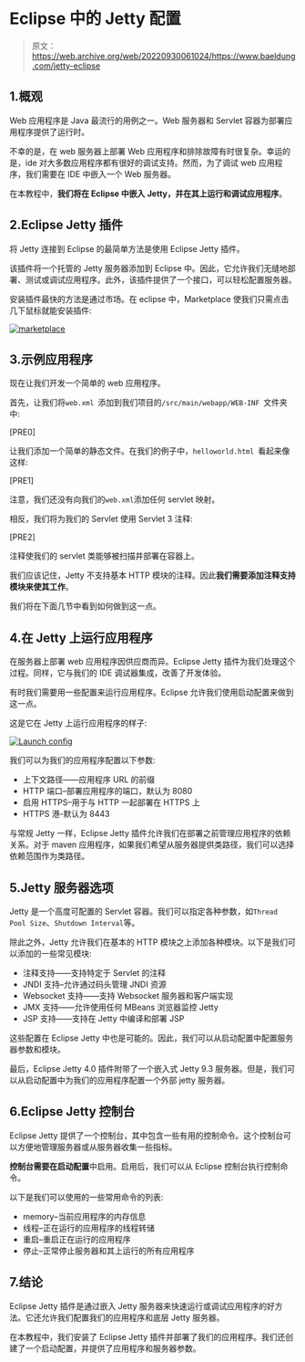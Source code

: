 # Eclipse 中的 Jetty 配置

> 原文：<https://web.archive.org/web/20220930061024/https://www.baeldung.com/jetty-eclipse>

## 1.概观

Web 应用程序是 Java 最流行的用例之一。Web 服务器和 Servlet 容器为部署应用程序提供了运行时。

不幸的是，在 web 服务器上部署 Web 应用程序和排除故障有时很复杂。幸运的是，ide 对大多数应用程序都有很好的调试支持。然而，为了调试 web 应用程序，我们需要在 IDE 中嵌入一个 Web 服务器。

在本教程中，**我们将在 Eclipse 中嵌入** **Jetty，并在其上运行和调试应用程序**。

## 2.Eclipse Jetty 插件

将 Jetty 连接到 Eclipse 的最简单方法是使用 Eclipse Jetty 插件。

该插件将一个托管的 Jetty 服务器添加到 Eclipse 中。因此，它允许我们无缝地部署、测试或调试应用程序。此外，该插件提供了一个接口，可以轻松配置服务器。

安装插件最快的方法是通过市场。在 eclipse 中，Marketplace 使我们只需点击几下鼠标就能安装插件:

[![marketplace](img/e2a23e140c8e2a03fed21988f56fb750.png)](/web/20221129013521/https://www.baeldung.com/wp-content/uploads/2018/08/marketplace.jpg)

## 3.示例应用程序

现在让我们开发一个简单的 web 应用程序。

首先，让我们将`web.xml `添加到我们项目的`/src/main/webapp/WEB-INF `文件夹中:

[PRE0]

让我们添加一个简单的静态文件。在我们的例子中，`helloworld.html `看起来像这样:

[PRE1]

注意，我们还没有向我们的`web.xml`添加任何 servlet 映射。

相反，我们将为我们的 Servlet 使用 Servlet 3 注释:

[PRE2]

注释使我们的 servlet 类能够被扫描并部署在容器上。

我们应该记住，Jetty 不支持基本 HTTP 模块的注释。因此**我们需要添加注释支持模块来使其工作**。

我们将在下面几节中看到如何做到这一点。

## 4.在 Jetty 上运行应用程序

在服务器上部署 web 应用程序因供应商而异。Eclipse Jetty 插件为我们处理这个过程。同样，它与我们的 IDE 调试器集成，改善了开发体验。

有时我们需要用一些配置来运行应用程序。Eclipse 允许我们使用启动配置来做到这一点。

这是它在 Jetty 上运行应用程序的样子:

[![Launch config](img/41c2b1fc2651ec46a2ea4fdb4227d695.png)](/web/20221129013521/https://www.baeldung.com/wp-content/uploads/2018/08/Launch-config.jpg)

我们可以为我们的应用程序配置以下参数:

*   上下文路径——应用程序 URL 的前缀
*   HTTP 端口–部署应用程序的端口，默认为 8080
*   启用 HTTPS–用于与 HTTP 一起部署在 HTTPS 上
*   HTTPS 港-默认为 8443

与常规 Jetty 一样，Eclipse Jetty 插件允许我们在部署之前管理应用程序的依赖关系。对于 maven 应用程序，如果我们希望从服务器提供类路径，我们可以选择依赖范围作为类路径。

## 5.Jetty 服务器选项

Jetty 是一个高度可配置的 Servlet 容器。我们可以指定各种参数，如`Thread Pool Size`、`Shutdown Interval`等。

除此之外，Jetty 允许我们在基本的 HTTP 模块之上添加各种模块。以下是我们可以添加的一些常见模块:

*   注释支持——支持特定于 Servlet 的注释
*   JNDI 支持–允许通过码头管理 JNDI 资源
*   Websocket 支持——支持 Websocket 服务器和客户端实现
*   JMX 支持——允许使用任何 MBeans 浏览器监控 Jetty
*   JSP 支持——支持在 Jetty 中编译和部署 JSP

这些配置在 Eclipse Jetty 中也是可能的。因此，我们可以从启动配置中配置服务器参数和模块。

最后，Eclipse Jetty 4.0 插件附带了一个嵌入式 Jetty 9.3 服务器。但是，我们可以从启动配置中为我们的应用程序配置一个外部 jetty 服务器。

## 6.Eclipse Jetty 控制台

Eclipse Jetty 提供了一个控制台，其中包含一些有用的控制命令。这个控制台可以方便地管理服务器或从服务器收集一些指标。

**控制台需要在启动配置**中启用。启用后，我们可以从 Eclipse 控制台执行控制命令。

以下是我们可以使用的一些常用命令的列表:

*   memory–当前应用程序的内存信息
*   线程–正在运行的应用程序的线程转储
*   重启–重启正在运行的应用程序
*   停止–正常停止服务器和其上运行的所有应用程序

## 7.结论

Eclipse Jetty 插件是通过嵌入 Jetty 服务器来快速运行或调试应用程序的好方法。它还允许我们配置我们的应用程序和底层 Jetty 服务器。

在本教程中，我们安装了 Eclipse Jetty 插件并部署了我们的应用程序。我们还创建了一个启动配置，并提供了应用程序和服务器参数。
